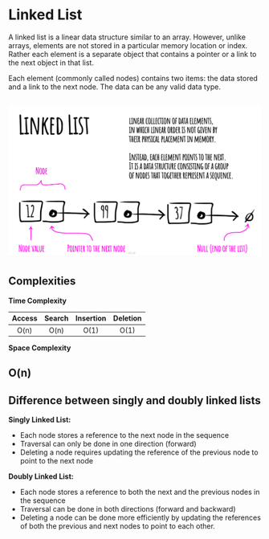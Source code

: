 # Linked List

A linked list is a linear data structure similar to an array. However, unlike arrays, elements are not stored in a particular memory location or index. Rather each element is a separate object that contains a pointer or a link to the next object in that list.

Each element (commonly called nodes) contains two items: the data stored and a link to the next node. The data can be any valid data type.

![Alt text](https://github.com/Danish9991/Data-structures-and-Algorithms-/blob/main/linked-list/images/linked-list.png)
---

******Complexities******
---

****Time Complexity****

| Access        | Search        | Insertion     | Deletion      | 
|:-------------:|:-------------:|:-------------:|:-------------:|
| O(n)          | O(n)          | O(1)          | O(1)          |

****Space Complexity****

O(n)
---
<h2>Difference between singly and doubly linked lists</h2>

****Singly Linked List:****
 - Each node stores a reference to the next node in the sequence
 - Traversal can only be done in one direction (forward)
 - Deleting a node requires updating the reference of the previous node to point to the next node

****Doubly Linked List:****
 - Each node stores a reference to both the next and the previous nodes in the sequence
 - Traversal can be done in both directions (forward and backward)
 - Deleting a node can be done more efficiently by updating the references of both the previous and next nodes to point to each other.



